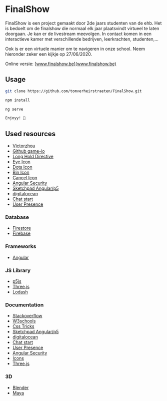 # FinalShow
FinalShow is een project gemaakt door 2de jaars studenten van de ehb. Het is bedoelt om de finalshow die normaal elk jaar plaatsvindt virtueel te laten doorgaan. Je kan er de livestream meevolgen. In contact komen in een interactieve kamer met verschillende bedrijven, leerkrachten, studenten,...

Ook is er een virtuele manier om te navigeren in onze school. 
Neem hieronder zeker een kijkje op 27/06/2020.

Online versie: [www.finalshow.be](www.finalshow.be)

## Usage
```bash
git clone https://github.com/tomverheirstraeten/FinalShow.git
```
```bash
npm install
```
```bash
ng serve
```
```bash
Enjoyy! 👏
```
## Used resources
* [Victorzhou](https://victorzhou.com/blog/build-an-io-game-part-1/)
* [Github game-io](https://github.com/vzhou842/example-.io-game)
* [Long Hold Directive](https://www.youtube.com/watch?v=kl-UMCHpEsw)
* [Eye Icon](https://www.flaticon.com/free-icon/view_709612?term=eye&page=1&position=1)
* [Dots Icon](https://www.flaticon.com/free-icon/ellipsis_1828805?term=dots&page=1&position=32)
* [Bin Icon](https://www.flaticon.com/free-icon/trash_3096673?term=trash&page=1&position=7)
* [Cancel Icon](https://www.flaticon.com/free-icon/cancel_748122?term=cancel&page=1&position=2)
* [Angular Security](https://netbasal.com/angular-2-security-the-domsanitizer-service-2202c83bd90#:~:text=%E2%80%9Cunsafe%20value%20used%20in%20athat%20unsuspecting%20users%20could%20execute)
* [Sketchpad Angular/p5](https://indepth.dev/creating-a-sketchpad-with-angular-and-p5js/)
* [digitalocean](https://www.digitalocean.com/community/tutorials/angular-socket-io#project-setup)
* [Chat start](https://github.com/AngularFirebase/144-firestore-group-chat)
* [User Presence](https://www.youtube.com/watch?v=bL3I7Pls-1w)

### Database
* [Firestore](https://alligator.io/angular/cloud-firestore-angularfire/)
* [Firebase](https://firebase.google.com/docs/web/)

### Frameworks
* [Angular](https://angular.io/)

### JS Library
* [p5js](https://p5js.org/)
* [Three.js](https://threejs.org/docs/index.html#manual/en/introduction/Creating-a-scene)
* [Lodash](https://lodash.com)

### Documentation
* [Stackoverflow](https://stackoverflow.com)
* [W3schools](https://w3schools.com)
* [Css Tricks](https://css-tricks.com/)
* [Sketchpad Angular/p5](https://indepth.dev/creating-a-sketchpad-with-angular-and-p5js/)
* [digitalocean](https://www.digitalocean.com/community/tutorials/angular-socket-io#project-setup)
* [Chat start](https://github.com/AngularFirebase/144-firestore-group-chat)
* [User Presence](https://www.youtube.com/watch?v=bL3I7Pls-1w)
* [Angular Security](https://netbasal.com/angular-2-security-the-domsanitizer-service-2202c83bd90#:~:text=%E2%80%9Cunsafe%20value%20used%20in%20athat%20unsuspecting%20users%20could%20execute)
* [Icons](https://www.flaticon.com/free-icon/view_709612?term=eye&page=1&position=1)
* [Three.js](https://threejs.org/docs/#api/en/objects/Sprite)
### 3D
* [Blender](https://www.blender.org/)
* [Maya](https://www.autodesk.com/products/maya/overview?support=ADVANCED&plc=MAYA&term=1-YEAR&quantity=1)

